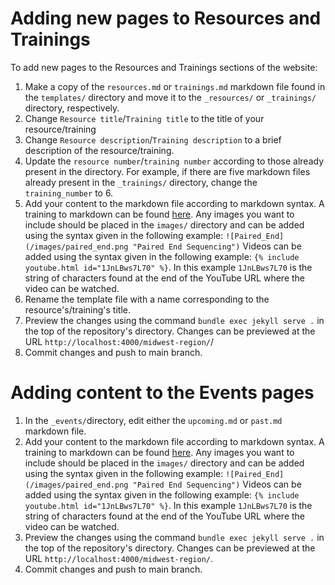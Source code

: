 
# Adding new pages to Resources and Trainings
To add new pages to the Resources and Trainings sections of the website:

1. Make a copy of the `resources.md` or `trainings.md` markdown file found in the `templates/` directory and move it to the `_resources/` or `_trainings/` directory, respectively. 
2. Change `Resource title`/`Training title` to the title of your resource/training
3. Change `Resource description`/`Training description` to a brief description of the resource/training.
4. Update the `resource number`/`training number` according to those already present in the directory. For example, if there are five markdown files already present in the `_trainings/` directory, change the `training_number` to 6.
5.  Add your content to the markdown file according to markdown syntax. A training to markdown can be found [here](https://www.markdownguide.org/basic-syntax/). Any images you want to include should be placed in the `images/` directory and can be added using the syntax given in the following example: `![Paired_End](/images/paired_end.png "Paired End Sequencing")` Videos can be added using the syntax given in the following example: `{% include youtube.html id="1JnLBws7L70" %}`. In this example `1JnLBws7L70` is the string of characters found at the end of the YouTube URL where the video can be watched.
6. Rename the template file with a name corresponding to the resource's/training's title. 
7. Preview the changes using the command `bundle exec jekyll serve .` in the top of the repository's directory. Changes can be  previewed at the URL `http://localhost:4000/midwest-region/`/
8. Commit changes and push to main branch.

# Adding content to the Events pages
1. In the `_events/`directory, edit either the `upcoming.md` or `past.md` markdown file. 
2. Add your content to the markdown file according to markdown syntax. A training to markdown can be found [here](https://www.markdownguide.org/basic-syntax/). Any images you want to include should be placed in the `images/` directory and can be added using the syntax given in the following example: `![Paired_End](/images/paired_end.png "Paired End Sequencing")` Videos can be added using the syntax given in the following example: `{% include youtube.html id="1JnLBws7L70" %}`. In this example `1JnLBws7L70` is the string of characters found at the end of the YouTube URL where the video can be watched.
3. Preview the changes using the command `bundle exec jekyll serve .` in the top of the repository's directory. Changes can be  previewed at the URL `http://localhost:4000/midwest-region/`.
4. Commit changes and push to main branch.